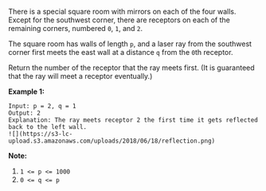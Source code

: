 There is a special square room with mirrors on each of the four walls.  Except
for the southwest corner, there are receptors on each of the remaining
corners, numbered `0`, `1`, and `2`.

The square room has walls of length `p`, and a laser ray from the southwest
corner first meets the east wall at a distance `q` from the `0`th receptor.

Return the number of the receptor that the ray meets first.  (It is guaranteed
that the ray will meet a receptor eventually.)



**Example 1:**

    
    
    Input: p = 2, q = 1
    Output: 2
    Explanation: The ray meets receptor 2 the first time it gets reflected back to the left wall.
    ![](https://s3-lc-upload.s3.amazonaws.com/uploads/2018/06/18/reflection.png)
    

**Note:**

  1. `1 <= p <= 1000`
  2. `0 <= q <= p`

